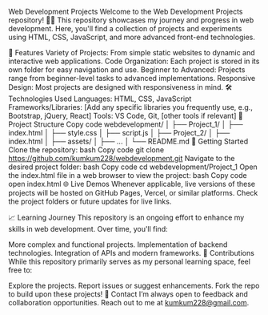 Web Development Projects
Welcome to the Web Development Projects repository! 👩‍💻 This repository showcases my journey and progress in web development. Here, you'll find a collection of projects and experiments using HTML, CSS, JavaScript, and more advanced front-end technologies.

🌟 Features
Variety of Projects: From simple static websites to dynamic and interactive web applications.
Code Organization: Each project is stored in its own folder for easy navigation and use.
Beginner to Advanced: Projects range from beginner-level tasks to advanced implementations.
Responsive Design: Most projects are designed with responsiveness in mind.
🛠️ Technologies Used
Languages: HTML, CSS, JavaScript
Frameworks/Libraries: [Add any specific libraries you frequently use, e.g., Bootstrap, jQuery, React]
Tools: VS Code, Git, [other tools if relevant]
📁 Project Structure
Copy code
webdevelopment/
│
├── Project_1/
│   ├── index.html
│   ├── style.css
│   ├── script.js
│
├── Project_2/
│   ├── index.html
│   ├── assets/
│   ├── ...
│
└── README.md
🚀 Getting Started
Clone the repository:
bash
Copy code
git clone https://github.com/kumkum228/webdevelopment.git
Navigate to the desired project folder:
bash
Copy code
cd webdevelopment/Project_1
Open the index.html file in a web browser to view the project:
bash
Copy code
open index.html
🌐 Live Demos
Whenever applicable, live versions of these projects will be hosted on GitHub Pages, Vercel, or similar platforms. Check the project folders or future updates for live links.

📈 Learning Journey
This repository is an ongoing effort to enhance my skills in web development. Over time, you'll find:

More complex and functional projects.
Implementation of backend technologies.
Integration of APIs and modern frameworks.
🤝 Contributions
While this repository primarily serves as my personal learning space, feel free to:

Explore the projects.
Report issues or suggest enhancements.
Fork the repo to build upon these projects!
📧 Contact
I’m always open to feedback and collaboration opportunities. Reach out to me at kumkum228@gmail.com.
